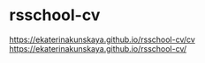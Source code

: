 # rsschool-cv
https://ekaterinakunskaya.github.io/rsschool-cv/cv
https://ekaterinakunskaya.github.io/rsschool-cv/
